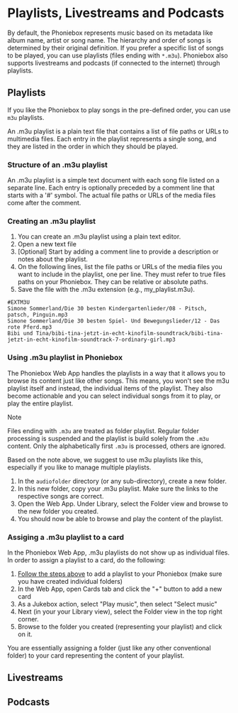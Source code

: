 # Playlists, Livestreams and Podcasts

By default, the Phoniebox represents music based on its metadata like album name, artist or song name. The hierarchy and order of songs is determined by their original definition. If you prefer a specific list of songs to be played, you can use playlists (files ending with `*.m3u`). Phoniebox also supports livestreams and podcasts (if connected to the internet) through playlists.

## Playlists
If you like the Phoniebox to play songs in the pre-defined order, you can use `m3u` playlists.

An .m3u playlist is a plain text file that contains a list of file paths or URLs to multimedia files. Each entry in the playlist represents a single song, and they are listed in the order in which they should be played.

### Structure of an .m3u playlist
An .m3u playlist is a simple text document with each song file listed on a separate line. Each entry is optionally preceded by a comment line that starts with a '#' symbol. The actual file paths or URLs of the media files come after the comment.

### Creating an .m3u playlist

1. You can create an .m3u playlist using a plain text editor.
2. Open a new text file
3. [Optional] Start by adding a comment line to provide a description or notes about the playlist.
4. On the following lines, list the file paths or URLs of the media files you want to include in the playlist, one per line. They must refer to true files paths on your Phoniebox. They can be relative or absolute paths.
5. Save the file with the .m3u extension (e.g., my_playlist.m3u).

```
#EXTM3U
Simone Sommerland/Die 30 besten Kindergartenlieder/08 - Pitsch, patsch, Pinguin.mp3
Simone Sommerland/Die 30 besten Spiel- Und Bewegungslieder/12 - Das rote Pferd.mp3
Bibi und Tina/bibi-tina-jetzt-in-echt-kinofilm-soundtrack/bibi-tina-jetzt-in-echt-kinofilm-soundtrack-7-ordinary-girl.mp3
```

### Using .m3u playlist in Phoniebox

The Phoniebox Web App handles the playlists in a way that it allows you to browse its content just like other songs. This means, you won't see the m3u playlist itself and instead, the individual items of the playlist. They also become actionable and you can select individual songs from it to play, or play the entire playlist.

> [!NOTE]
> Files ending with `.m3u` are treated as folder playlist. Regular folder processing is suspended and the playlist is build solely from the `.m3u` content. Only the alphabetically first `.m3u` is processed, others are ignored.

Based on the note above, we suggest to use m3u playlists like this, especially if you like to manage multiple playlists.

1. In the `audiofolder` directory (or any sub-directory), create a new folder.
2. In this new folder, copy your .m3u playlist. Make sure the links to the respective songs are correct.
3. Open the Web App. Under Library, select the Folder view and browse to the new folder you created.
4. You should now be able to browse and play the content of the playlist.

### Assiging a .m3u playlist to a card

In the Phoniebox Web App, .m3u playlists do not show up as individual files. In order to assign a playlist to a card, do the following:

1. [Follow the steps above](#using-m3u-playlist-in-phoniebox) to add a playlist to your Phoniebox (make sure you have created individual folders)
2. In the Web App, open Cards tab and click the "+" button to add a new card
3. As a Jukebox action, select "Play music", then select "Select music"
4. Next (in your your Library view), select the Folder view in the top right corner.
5. Browse to the folder you created (representing your playlist) and click on it.

You are essentially assigning a folder (just like any other conventional folder) to your card representing the content of your playlist.

## Livestreams


## Podcasts